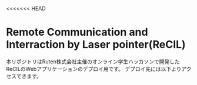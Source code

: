 <<<<<<< HEAD
# Remote Communication and Interraction by Laser pointer(ReCIL)

本リポジトリはRuten株式会社主催のオンライン学生ハッカソンで開発したReCILのWebアプリケーションのデプロイ用です。
デプロイ先には以下よりアクセスできます。


